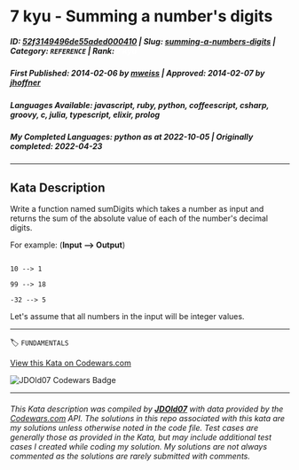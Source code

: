 # 7 kyu - Summing  a number's digits

##### **ID**: [52f3149496de55aded000410](https://www.codewars.com/kata/52f3149496de55aded000410) | **Slug**: [summing-a-numbers-digits](https://www.codewars.com/kata/52f3149496de55aded000410) | **Category**: `REFERENCE` | **Rank**: <span style="color:white">7 kyu</span>

##### **First Published**: 2014-02-06 ***by*** [mweiss](https://www.codewars.com/users/mweiss) | **Approved**: 2014-02-07 ***by*** [jhoffner](https://www.codewars.com/users/jhoffner)

##### **Languages Available**: javascript, ruby, python, coffeescript, csharp, groovy, c, julia, typescript, elixir, prolog

##### **My Completed Languages**: python ***as at*** 2022-10-05 | **Originally completed**: 2022-04-23

---

## Kata Description


Write a function named sumDigits which takes a number as input and returns the sum of the absolute value of each of the number's decimal digits.  



For example: (**Input --> Output**)



```

10 --> 1

99 --> 18

-32 --> 5

```



Let's assume that all numbers in the input will be integer values.





---


🏷 `FUNDAMENTALS`


[View this Kata on Codewars.com](https://www.codewars.com/kata/52f3149496de55aded000410)

![](https://www.codewars.com/users/jdold07/badges/large "JDOld07 Codewars Badge")

---

###### *This Kata description was compiled by [**JDOld07**](https://tpstech.dev) with data provided by the [Codewars.com](https://www.codewars.com) API.  The solutions in this repo associated with this kata are my solutions unless otherwise noted in the code file.  Test cases are generally those as provided in the Kata, but may include additional test cases I created while coding my solution.  My solutions are not always commented as the solutions are rarely submitted with comments.*

